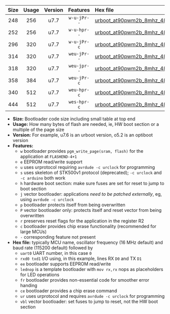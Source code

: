 |Size|Usage|Version|Features|Hex file|
|:-:|:-:|:-:|:-:|:--|
|248|256|u7.7|`w-u-jPr--`|[urboot_at90pwm2b_8mhz_4800bps_uart0_rxd4_txd3_lednop_ur_vbl.hex](https://raw.githubusercontent.com/stefanrueger/urboot.hex/main/mcus/at90pwm2b/fcpu_8mhz/4800_bps/urboot_at90pwm2b_8mhz_4800bps_uart0_rxd4_txd3_lednop_ur_vbl.hex)|
|252|256|u7.7|`w-u-hpr--`|[urboot_at90pwm2b_8mhz_4800bps_uart0_rxd4_txd3_lednop_fr_ur.hex](https://raw.githubusercontent.com/stefanrueger/urboot.hex/main/mcus/at90pwm2b/fcpu_8mhz/4800_bps/urboot_at90pwm2b_8mhz_4800bps_uart0_rxd4_txd3_lednop_fr_ur.hex)|
|296|320|u7.7|`w-u-jPr-c`|[urboot_at90pwm2b_8mhz_4800bps_uart0_rxd4_txd3_lednop_fr_ce_ur_vbl.hex](https://raw.githubusercontent.com/stefanrueger/urboot.hex/main/mcus/at90pwm2b/fcpu_8mhz/4800_bps/urboot_at90pwm2b_8mhz_4800bps_uart0_rxd4_txd3_lednop_fr_ce_ur_vbl.hex)|
|314|320|u7.7|`weu-jPr--`|[urboot_at90pwm2b_8mhz_4800bps_uart0_rxd4_txd3_ee_lednop_ur_vbl.hex](https://raw.githubusercontent.com/stefanrueger/urboot.hex/main/mcus/at90pwm2b/fcpu_8mhz/4800_bps/urboot_at90pwm2b_8mhz_4800bps_uart0_rxd4_txd3_ee_lednop_ur_vbl.hex)|
|318|320|u7.7|`weu-jpr--`|[urboot_at90pwm2b_8mhz_4800bps_uart0_rxd4_txd3_ee_lednop_fr_ur_vbl.hex](https://raw.githubusercontent.com/stefanrueger/urboot.hex/main/mcus/at90pwm2b/fcpu_8mhz/4800_bps/urboot_at90pwm2b_8mhz_4800bps_uart0_rxd4_txd3_ee_lednop_fr_ur_vbl.hex)|
|358|384|u7.7|`weu-jPr-c`|[urboot_at90pwm2b_8mhz_4800bps_uart0_rxd4_txd3_ee_lednop_fr_ce_ur_vbl.hex](https://raw.githubusercontent.com/stefanrueger/urboot.hex/main/mcus/at90pwm2b/fcpu_8mhz/4800_bps/urboot_at90pwm2b_8mhz_4800bps_uart0_rxd4_txd3_ee_lednop_fr_ce_ur_vbl.hex)|
|340|512|u7.7|`weu-hpr-c`|[urboot_at90pwm2b_8mhz_4800bps_uart0_rxd4_txd3_ee_lednop_fr_ce_ur.hex](https://raw.githubusercontent.com/stefanrueger/urboot.hex/main/mcus/at90pwm2b/fcpu_8mhz/4800_bps/urboot_at90pwm2b_8mhz_4800bps_uart0_rxd4_txd3_ee_lednop_fr_ce_ur.hex)|
|444|512|u7.7|`wes-hpr-c`|[urboot_at90pwm2b_8mhz_4800bps_uart0_rxd4_txd3_ee_lednop_fr_ce.hex](https://raw.githubusercontent.com/stefanrueger/urboot.hex/main/mcus/at90pwm2b/fcpu_8mhz/4800_bps/urboot_at90pwm2b_8mhz_4800bps_uart0_rxd4_txd3_ee_lednop_fr_ce.hex)|

- **Size:** Bootloader code size including small table at top end
- **Usage:** How many bytes of flash are needed, ie, HW boot section or a multiple of the page size
- **Version:** For example, u7.6 is an urboot version, o5.2 is an optiboot version
- **Features:**
  + `w` bootloader provides `pgm_write_page(sram, flash)` for the application at `FLASHEND-4+1`
  + `e` EEPROM read/write support
  + `u` uses urprotocol requiring `avrdude -c urclock` for programming
  + `s` uses skeleton of STK500v1 protocol (deprecated); `-c urclock` and `-c arduino` both work
  + `h` hardware boot section: make sure fuses are set for reset to jump to boot section
  + `j` vector bootloader: applications *need to be patched externally*, eg, using `avrdude -c urclock`
  + `p` bootloader protects itself from being overwritten
  + `P` vector bootloader only: protects itself and reset vector from being overwritten
  + `r` preserves reset flags for the application in the register R2
  + `c` bootloader provides chip erase functionality (recommended for large MCUs)
  + `-` corresponding feature not present
- **Hex file:** typically MCU name, oscillator frequency (16 MHz default) and baud rate (115200 default) followed by
  + `uart0` UART number, in this case `0`
  + `rxd0 txd1` I/O using, in this example, lines RX `D0` and TX `D1`
  + `ee` bootloader supports EEPROM read/write
  + `lednop` is a template bootloader with `mov rx,rx` nops as placeholders for LED operations
  + `fr` bootloader provides non-essential code for smoother error handing
  + `ce` bootloader provides a chip erase command
  + `ur` uses urprotocol and requires `avrdude -c urclock` for programming
  + `vbl` vector bootloader: set fuses to jump to reset, not the HW boot section
